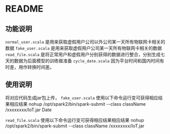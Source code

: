 # README

## 功能说明
`normal_user.scala` 是用来获取虚假用户公司以外公司某一天所有物联网卡相关的数据
`fake_user.scala` 是用来获取虚假用户公司某一天所有物联网卡相关的数据
`read_file.scala` 是将正常用户和虚假用户分别获得的数据进行整合，分别生成七天的数据为后面模型的训练做准备
`cycle_date.scala` 因为平台时间和国内时间有时差，用作转换时间差。

## 使用说明
将对应代码生成jar包上传，
`fake_user.scala` 使用以下命令运行变可获得相应结果相应结果  nohup /opt/spark2/bin/spark-submit --class className /xxxxxxxx/IoT.jar Date

`read_file.scala` 使用以下命令运行变可获得相应结果相应结果  nohup /opt/spark2/bin/spark-submit --class className /xxxxxxxx/IoT.jar
